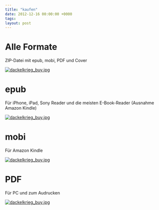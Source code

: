 ```yaml
---
title: "kaufen"
date: 2012-12-16 00:00:00 +0000
tags: 
layout: post
---
```

# Alle Formate
ZIP-Datei mit epub, mobi, PDF und Cover

[<img src="/content/images/dackelkrieg_buy.jpg" alt="dackelkrieg_buy.jpg" />](http://pul.ly/b/48119)

# epub
Für iPhone, iPad, Sony Reader und die meisten E-Book-Reader (Ausnahme Amazon Kindle)

[<img src="/content/images/dackelkrieg_buy.jpg" alt="dackelkrieg_buy.jpg" />](http://pul.ly/b/48125)

# mobi 
Für Amazon Kindle

[<img src="/content/images/dackelkrieg_buy.jpg" alt="dackelkrieg_buy.jpg" />](http://pul.ly/b/48116)

# PDF
Für PC und zum Audrucken

[<img src="/content/images/dackelkrieg_buy.jpg" alt="dackelkrieg_buy.jpg" />](http://pul.ly/b/48122)
